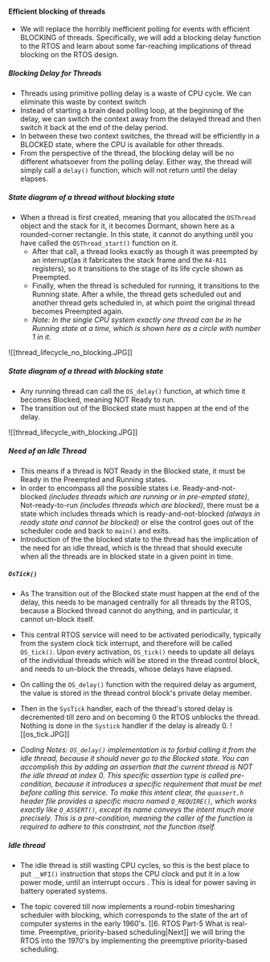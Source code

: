 #### Efficient blocking of threads
- We will replace the horribly inefficient polling for events with efficient BLOCKING of threads. Specifically, we will add a blocking delay function to the RTOS and learn about some far-reaching implications of thread blocking on the RTOS design.

##### Blocking Delay for Threads
- Threads using primitive polling delay is a waste of CPU cycle. We can eliminate this waste by context switch
- Instead of starting a brain dead polling loop, at the beginning of the delay, we can switch the context away from the delayed thread and then switch it back at the end of the delay period.
- In between these two context switches, the thread will be efficiently in a BLOCKED state, where the CPU is available for other threads.
- From the perspective of the thread, the blocking delay will be no different whatsoever from the polling delay. Either way, the thread will simply call a `delay()` function, which will not return until the delay elapses.
 
##### State diagram of a thread without blocking state
- When a thread is first created, meaning that you allocated the `OSThread` object and the stack for it, it becomes Dormant, shown here as a rounded-corner rectangle. In this state, it cannot do anything until you have called the `QSThread_start()` function on it.
	- After that call, a thread looks exactly as though it was preempted by an interrupt(as it fabricates the stack frame and the `R4-R11` registers), so it transitions to the stage of its life cycle shown as Preempted.
	- Finally, when the thread is scheduled for running, it transitions to the Running state. After a while, the thread gets scheduled out and another thread gets scheduled in, at which point the original thread becomes Preempted again.
	- *Note: In the single CPU system exactly one thread can be in he Running state at a time, which is shown here as a circle with number 1 in it.*

![[thread_lifecycle_no_blocking.JPG]]

##### State diagram of a thread with blocking state
- Any running thread can call the `OS_delay()` function, at which time it becomes Blocked, meaning NOT Ready to run.
-  The transition out of the Blocked state must happen at the end of the delay. 

![[thread_lifecycle_with_blocking.JPG]]

##### Need of an Idle Thread
- This means if a thread is NOT Ready in the Blocked state, it must be Ready in the Preempted and Running states.
- In order to encompass all the possible states i.e. Ready-and-not-blocked *(includes threads which are running or in pre-empted state)*, Not-ready-to-run *(includes threads which are blocked)*, there must be a state which includes threads which is ready-and-not-blocked *(always in ready state and cannot be blocked)* or else the control goes out of the scheduler code and back to `main()` and exits.
- Introduction of the the blocked state to the thread has the implication of the need for an idle thread, which is the thread that should execute when all the threads are in blocked state in a given point in time.

##### `OsTick()`
- As The transition out of the Blocked state must happen at the end of the delay, this needs to be managed centrally for all threads by the RTOS, because a Blocked thread cannot do anything, and in particular, it cannot un-block itself.
- This central RTOS service will need to be activated periodically, typically from the system clock tick interrupt, and therefore will be called `OS_tick()`. Upon every activation, `OS_tick()` needs to update all delays of the individual threads which will be stored in the thread control block, and needs to un-block the threads, whose delays have elapsed.
- On calling the `OS_delay()` function with the required delay as argument, the value is stored in the thread control block's private delay member. 
- Then in the `SysTick` handler, each of the thread's stored delay is decremented till zero and on becoming 0 the RTOS unblocks the thread. Nothing is done in the `Systick` handler if the delay is already 0.
![[os_tick.JPG]]

- *Coding Notes: `OS_delay()` implementation is to forbid calling it from the idle thread, because it should never go to the Blocked state. You can accomplish this by adding an assertion that the current thread is NOT the idle thread at index 0. This specific assertion type is called pre-condition, because it introduces a specific requirement that must be met before calling this service. To make this intent clear, the `quassert.h` header file provides a specific macro named `Q_REQUIRE()`, which works exactly like `Q_ASSERT()`, except its name conveys the intent much more precisely. This is a pre-condition, meaning the caller of the function is required to adhere to this constraint, not the function itself.*

##### Idle thread
- The idle thread is still wasting CPU cycles, so this is the best place to put `__WFI()` instruction that stops the CPU clock and put it in a low power mode, until an interrupt occurs . This is ideal for power saving in battery operated systems.

- The topic covered till now implements a round-robin timesharing scheduler with blocking, which corresponds to the state of the art of computer systems in the early 1960's. [[6. RTOS Part-5 What is real-time. Preemptive, priority-based scheduling|Next]] we will bring the RTOS into the 1970's by implementing the preemptive priority-based scheduling.